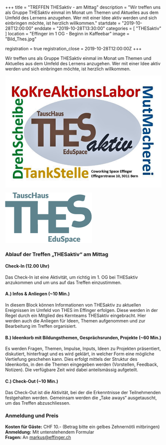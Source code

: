+++
title = "TREFFEN THESaktiv - am Mittag"
description = "Wir treffen uns als Gruppe THESaktiv einmal im Monat um Themen und Aktuelles aus dem Umfeld des Lernens anzugehen. Wer mit einer Idee aktiv werden und sich einbringen möchte, ist herzlich willkommen."
startdate = "2019-10-28T12:00:00"
enddate = "2019-10-28T13:30:00"
categories = [ "THESaktiv" ]
location = "Effinger im 1 OG - Beginn in Kaffeebar"
image = "Bild_Thes.jpg"

registration = true
registration_close = 2019-10-28T12:00:00Z
+++

<div class="lead">
Wir treffen uns als Gruppe THESaktiv einmal im Monat um Themen und Aktuelles aus dem Umfeld des Lernens anzugehen. Wer mit einer Idee aktiv werden und sich einbringen möchte, ist herzlich willkommen. 
</div>

![THESaktiv - Menschen verbinden sich, um Bildung neu zu denken und zu handeln.](Bild_Thes.jpg)

![THES Logo](thes_blau.png)

### Ablauf  der Treffen „THESaktiv“ am Mittag

#### Check-In (12.00 Uhr)
Das Check-In ist eine Aktivität, um richtig im 1. OG bei THESaktiv anzukommen und um uns auf das Treffen einzustimmen.

#### A.) Infos & Anliegen (~10 Min.)
In diesem Block können Informationen von THESaktiv zu aktuellen Ereignissen im Umfeld von THES im Effinger erfolgen. 
Diese werden in der Regel durch ein Mitglied des Kernteams THESaktiv eingebracht. Hier werden auch die Anliegen für Ideen, Themen aufgenommen und zur Bearbeitung im Treffen organisiert.

#### B.) Ideenkorb mit Bildungsthemen, Gesprächsrunden, Projekte (~60 Min.)
Es werden Fragen, Themen, Impulse, Inputs, Ideen zu Projekten präsentiert, diskutiert, hinterfragt und es wird geklärt, in welcher Form eine mögliche Vertiefung geschehen kann. Dies erfolgt mittels der Struktur des Ideenkorbs, in den die Themen eingegeben werden (Vorstellen, Feedback, Notizen). Die verfügbare Zeit wird dabei anteilsmässig aufgeteilt.

#### C.) Check-Out (~10 Min.)
Das Check-Out ist die Aktivität, bei der die Erkenntnisse der Teilnehmenden festgehalten werden. 
Gemeinsam werden die „Take aways“ ausgetauscht, um das Treffen abzuschliessen.

### Anmeldung und Preis
**Kosten für Gäste:** CHF 10.- (Betrag bitte ein gelbes Zehnernötli mitbringen)   
**Anmeldung:** Mit untenstehendem Formular   
**Fragen:** An [markus@effinger.ch](mailto:markus@effinger.ch)  



